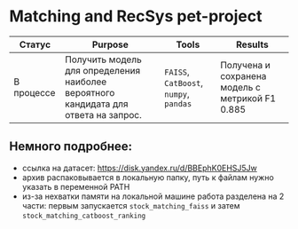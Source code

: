 
# Matching and RecSys pet-project



Статус | Purpose | Tools |  Results 
------------- |----------------| ---------------- | ---------------- 
 В процессе | Получить модель для определения наиболее вероятного кандидата для ответа на запрос.|  `FAISS`, `CatBoost`, `numpy`, `pandas` | Получена и сохранена модель с метрикой F1 0.885



## Немного подробнее:

- ссылка на датасет: https://disk.yandex.ru/d/BBEphK0EHSJ5Jw
- архив распаковывается в локальную папку, путь к файлам нужно указать в переменной PATH
- из-за нехватки памяти на локальной машине работа разделена на 2 части: первым запускается `stock_matching_faiss` и затем `stock_matching_catboost_ranking`

